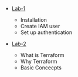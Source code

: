 - [Lab-1](./Lab-1/Readme.md)
    - Installation
    - Create IAM user
    - Set up authentication

- [Lab-2](./Lab-2/Readme.md)
    - What is Terraform
    - Why Terraform
    - Basic Concecpts

